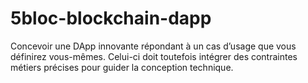 # 5bloc-blockchain-dapp
Concevoir une DApp innovante répondant à un cas d’usage que vous définirez vous-mêmes. Celui-ci doit toutefois intégrer des contraintes métiers précises pour guider la conception technique.

